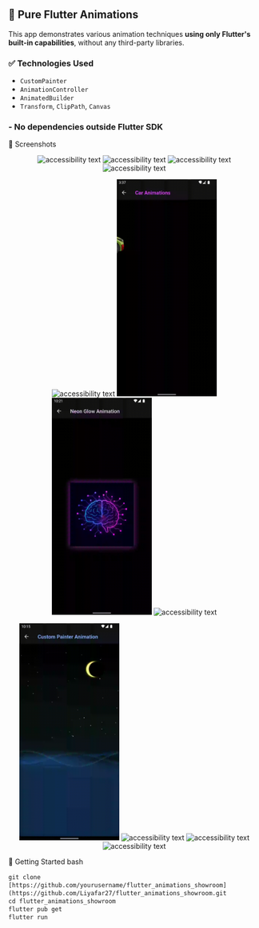 ## 🎨 Pure Flutter Animations

This app demonstrates various animation techniques **using only Flutter's built-in capabilities**, without any third-party libraries.

### ✅ Technologies Used
- `CustomPainter`
- `AnimationController`
- `AnimatedBuilder`
- `Transform`, `ClipPath`, `Canvas`
### - No dependencies outside Flutter SDK
  
📸 Screenshots
<p align="center">
    <img src="https://github.com/Liyafar27/my_storage/blob/master/14.gif" width="200" alt="accessibility text">
    <img src="https://github.com/Liyafar27/my_storage/blob/master/9.gif" width="200" alt="accessibility text">
    <img src="https://github.com/Liyafar27/my_storage/blob/master/4.gif" width="200" alt="accessibility text">
    <img src="https://github.com/Liyafar27/my_storage/blob/master/45 (1).gif" width="200" alt="accessibility text">


<p align="center">
    <img src="https://github.com/Liyafar27/my_storage/blob/master/44.gif" width="200" alt="accessibility text">
    <img src="https://github.com/Liyafar27/my_storage/blob/master/5.gif" width="200" alt="accessibility text">
    <img src="https://github.com/Liyafar27/my_storage/blob/master/8.gif" width="200" alt="accessibility text">
    <img src="https://github.com/Liyafar27/my_storage/blob/master/13.gif" width="200" alt="accessibility text">
    

    
<p align="center">
    <img src="https://github.com/Liyafar27/my_storage/blob/master/7.gif" width="200" alt="accessibility text">
    <img src="https://github.com/Liyafar27/my_storage/blob/master/10.gif" width="200" alt="accessibility text">
    <img src="https://github.com/Liyafar27/my_storage/blob/master/1.gif" width="200" alt="accessibility text">
    <img src="https://github.com/Liyafar27/my_storage/blob/master/33.gif" width="200" alt="accessibility text">


🚀 Getting Started
bash
```
git clone [https://github.com/yourusername/flutter_animations_showroom](https://github.com/Liyafar27/flutter_animations_showroom.git
cd flutter_animations_showroom
flutter pub get
flutter run
```

